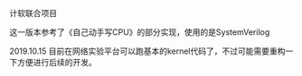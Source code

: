 计软联合项目

这一版本参考了《自己动手写CPU》的部分实现，使用的是SystemVerilog

2019.10.15
目前在网络实验平台可以跑基本的kernel代码了，不过可能需要重构一下方便进行后续的开发。
